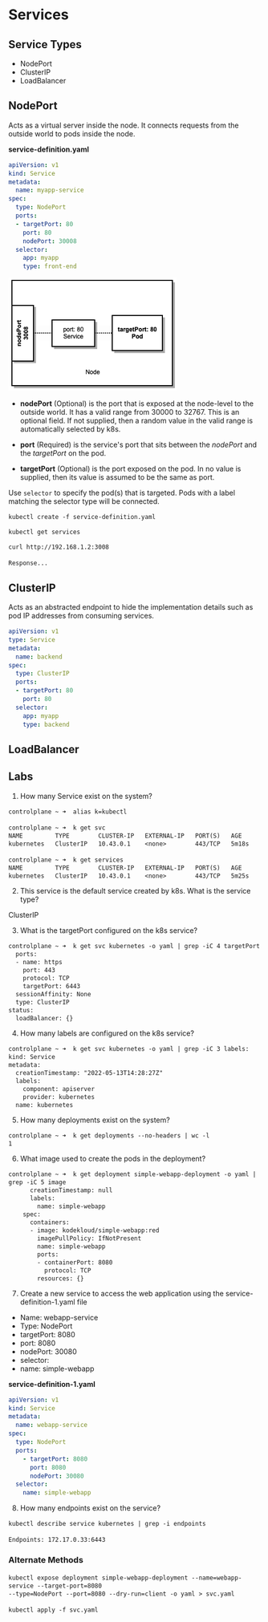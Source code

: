 # Services

## Service Types

- NodePort
- ClusterIP
- LoadBalancer

## NodePort
Acts as a virtual server inside the node. It connects requests from the outside world to
pods inside the node.

**service-definition.yaml**

~~~yaml
apiVersion: v1
kind: Service
metadata: 
  name: myapp-service
spec:
  type: NodePort
  ports:
  - targetPort: 80
    port: 80
    nodePort: 30008
  selector:
    app: myapp
    type: front-end
~~~

![Service Ports](../images/service_ports.png "NodePort Service")

- **nodePort** (Optional) is the port that is exposed at the node-level to the outside world. It has
a valid range from 30000 to 32767. This is an optional field. If not supplied, then a random
value in the valid range is automatically selected by k8s.

- **port** (Required) is the service's port that sits between the *nodePort* and the *targetPort* 
on the pod.

- **targetPort** (Optional) is the port exposed on the pod. In no value is supplied, then its
value is assumed to be the same as port.

Use `selector` to specify the pod(s) that is targeted. Pods with a label matching the selector
type will be connected.

``` 
kubectl create -f service-definition.yaml
```

``` 
kubectl get services
```

``` 
curl http://192.168.1.2:3008

Response...
```

## ClusterIP

Acts as an abstracted endpoint to hide the implementation details such as pod IP addresses 
from consuming services.

~~~yaml
apiVersion: v1
type: Service
metadata: 
  name: backend
spec:
  type: ClusterIP
  ports: 
  - targetPort: 80
    port: 80
  selector:
    app: myapp
    type: backend
~~~

## LoadBalancer

## Labs

1. How many Service exist on the system?

``` 
controlplane ~ ➜  alias k=kubectl

controlplane ~ ➜  k get svc
NAME         TYPE        CLUSTER-IP   EXTERNAL-IP   PORT(S)   AGE
kubernetes   ClusterIP   10.43.0.1    <none>        443/TCP   5m18s

controlplane ~ ➜  k get services
NAME         TYPE        CLUSTER-IP   EXTERNAL-IP   PORT(S)   AGE
kubernetes   ClusterIP   10.43.0.1    <none>        443/TCP   5m25s
```

2. This service is the default service created by k8s. What is the service type?

ClusterIP

3. What is the targetPort configured on the k8s service?

``` 
controlplane ~ ➜  k get svc kubernetes -o yaml | grep -iC 4 targetPort
  ports:
  - name: https
    port: 443
    protocol: TCP
    targetPort: 6443
  sessionAffinity: None
  type: ClusterIP
status:
  loadBalancer: {}
```

4. How many labels are configured on the k8s service?

``` 
controlplane ~ ➜  k get svc kubernetes -o yaml | grep -iC 3 labels:
kind: Service
metadata:
  creationTimestamp: "2022-05-13T14:28:27Z"
  labels:
    component: apiserver
    provider: kubernetes
  name: kubernetes
```

5. How many deployments exist on the system?

``` 
controlplane ~ ➜  k get deployments --no-headers | wc -l
1
```

6. What image used to create the pods in the deployment?

``` 
controlplane ~ ➜  k get deployment simple-webapp-deployment -o yaml | grep -iC 5 image
      creationTimestamp: null
      labels:
        name: simple-webapp
    spec:
      containers:
      - image: kodekloud/simple-webapp:red
        imagePullPolicy: IfNotPresent
        name: simple-webapp
        ports:
        - containerPort: 8080
          protocol: TCP
        resources: {}
```

7. Create a new service to access the web application using the service-definition-1.yaml file

- Name: webapp-service
- Type: NodePort
- targetPort: 8080
- port: 8080
- nodePort: 30080
- selector:
- name: simple-webapp

**service-definition-1.yaml**

~~~yaml
apiVersion: v1
kind: Service
metadata:
  name: webapp-service
spec:
  type: NodePort
  ports:
    - targetPort: 8080
      port: 8080
      nodePort: 30080
  selector:
    name: simple-webapp
~~~

8. How many endpoints exist on the service?

``` 
kubectl describe service kubernetes | grep -i endpoints

Endpoints: 172.17.0.33:6443
```

### Alternate Methods

``` 
kubectl expose deployment simple-webapp-deployment --name=webapp-service --target-port=8080
--type=NodePort --port=8080 --dry-run=client -o yaml > svc.yaml

kubectl apply -f svc.yaml
```